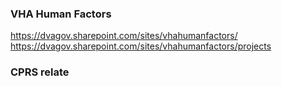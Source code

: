 
### VHA Human Factors
https://dvagov.sharepoint.com/sites/vhahumanfactors/
https://dvagov.sharepoint.com/sites/vhahumanfactors/projects

### CPRS relate
